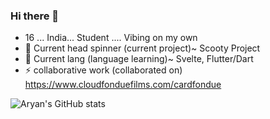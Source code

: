### Hi there 👋
- 16 ... India... Student .... Vibing on my own
- 🔭 Current head spinner (current project)~ Scooty Project
- 🌱 Current lang (language learning)~ Svelte, Flutter/Dart
- ⚡ collaborative work (collaborated on) https://www.cloudfonduefilms.com/cardfondue



![Aryan's GitHub stats](https://github-readme-stats.vercel.app/api?username=AryanRai&theme=nightowl&show_icons=true)




<!--



- 🤔 I’m looking for help with realtime internal audio for windows using basswasapi for a music visualizer 
- 👯 I’m looking to collaborate on ...
- 💬 Ask me about ...
- 📫 How to reach me: ...
- 😄 Pronouns: ...
- ⚡ Fun fact: ...
-->
